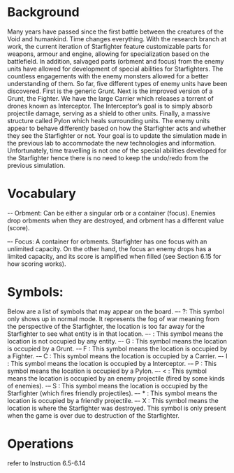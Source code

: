 # Background
Many years have passed since the first battle between the creatures of the Void and humankind. Time changes
everything. With the research branch at work, the current iteration of Starfighter feature customizable parts for
weapons, armour and engine, allowing for specialization based on the battlefield. In addition, salvaged parts (orbment
and focus) from the enemy units have allowed for development of special abilities for Starfighters. The countless
engagements with the enemy monsters allowed for a better understanding of them. So far, five different types of
enemy units have been discovered. First is the generic Grunt. Next is the improved version of a Grunt, the Fighter.
We have the large Carrier which releases a torrent of drones known as Interceptor. The Interceptor’s goal is to simply
absorb projectile damage, serving as a shield to other units. Finally, a massive structure called Pylon which heals
surrounding units. The enemy units appear to behave differently based on how the Starfighter acts and whether
they see the Starfighter or not. Your goal is to update the simulation made in the previous lab to accommodate the
new technologies and information. Unfortunately, time travelling is not one of the special abilities developed for the
Starfighter hence there is no need to keep the undo/redo from the previous simulation.

# Vocabulary 
-- Orbment: Can be either a singular orb or a container (focus). Enemies drop orbments when they are destroyed,
and orbment has a different value (score).

–- Focus: A container for orbments. Starfighter has one focus with an unlimited capacity. On the other hand,
the focus an enemy drops has a limited capacity, and its score is amplified when filled (see Section 6.15 for how
scoring works).

# Symbols:
Below are a list of symbols that may appear on the board.
–- ?: This symbol only shows up in normal mode. It represents the fog of war meaning from the perspective of the
Starfighter, the location is too far away for the Starfighter to see what entity is in that location.
–- : This symbol means the location is not occupied by any entity.
–- G : This symbol means the location is occupied by a Grunt.
-– F : This symbol means the location is occupied by a Fighter.
-– C : This symbol means the location is occupied by a Carrier.
–- I : This symbol means the location is occupied by a Interceptor.
-– P : This symbol means the location is occupied by a Pylon.
–- < : This symbol means the location is occupied by an enemy projectile (fired by some kinds of enemies).
-– S : This symbol means the location is occupied by the Starfighter (which fires friendly projectiles).
–- * : This symbol means the location is occupied by a friendly projectile.
–- X : This symbol means the location is where the Starfighter was destroyed. This symbol is only present when
the game is over due to destruction of the Starfighter.

# Operations
refer to Instruction 6.5-6.14
